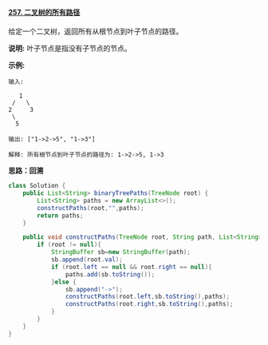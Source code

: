#### [257. 二叉树的所有路径](https://leetcode-cn.com/problems/binary-tree-paths/)



给定一个二叉树，返回所有从根节点到叶子节点的路径。

**说明:** 叶子节点是指没有子节点的节点。

**示例:**

```
输入:

   1
 /   \
2     3
 \
  5

输出: ["1->2->5", "1->3"]

解释: 所有根节点到叶子节点的路径为: 1->2->5, 1->3
```



**思路：回溯**

```java
class Solution {
    public List<String> binaryTreePaths(TreeNode root) {
        List<String> paths = new ArrayList<>();
        constructPaths(root,"",paths);
        return paths;
    }

    public void constructPaths(TreeNode root, String path, List<String> paths) {
        if (root != null){
            StringBuffer sb=new StringBuffer(path);
            sb.append(root.val);
            if (root.left == null && root.right == null){
                paths.add(sb.toString());
            }else {
                sb.append("->");
                constructPaths(root.left,sb.toString(),paths);
                constructPaths(root.right,sb.toString(),paths);
            }
        }
    }
}
```

